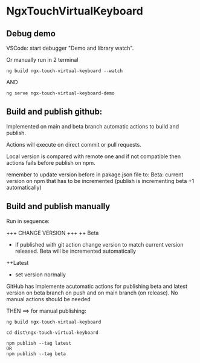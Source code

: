 # NgxTouchVirtualKeyboard

## Debug demo

VSCode: start debugger "Demo and library watch".

Or manually run in 2 terminal

```
ng build ngx-touch-virtual-keyboard --watch
```

AND

```
ng serve ngx-touch-virtual-keyboard-demo
```

## Build and publish github:

Implemented on main and beta branch automatic actions to build and publish.

Actions will execute on direct commit or pull requests.

Local version is compared with remote one and if not compatible then actions fails before publish on npm.

remember to update version before in pakage.json file to:
Beta: current version on npm that has to be incremented (publish is incrementing beta +1 automatically)

## Build and publish manually

Run in sequence:

+++ CHANGE VERSION +++
++ Beta

- if published with git action change version to match current version released. Beta will be incremented automatically

++Latest

- set version normally

GitHub has implemente acutomatic actions for publishing beta and latest version on beta branch on push and on main branch (on release). No manual actions should be needed

THEN ==>
for manual publishing:

```
ng build ngx-touch-virtual-keyboard

cd dist\ngx-touch-virtual-keyboard

npm publish --tag latest
OR
npm publish --tag beta

```
